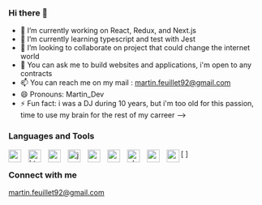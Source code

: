 ### Hi there 👋

- 🔭 I’m currently working on React, Redux, and Next.js
- 🌱 I’m currently learning typescript and test with Jest
- 👯 I’m looking to collaborate on project that could change the internet world
- 💬 You can ask me to build websites and applications, i'm open to any contracts 
- 📫 You can reach me on my mail : martin.feuillet92@gmail.com
- 😄 Pronouns: Martin_Dev
- ⚡ Fun fact: i was a DJ during 10 years, but i'm too old for this passion, time to use my brain for the rest of my carreer
-->

### Languages and Tools

[<img align="left" alt="vscode" width="25px" src="https://cdn.jsdelivr.net/gh/devicons/devicon/icons/vscode/vscode-original.svg"  style="padding-right:11px;"/>
<img align="left" alt="html" width="25px" src="https://cdn.jsdelivr.net/gh/devicons/devicon/icons/html5/html5-original.svg"  style="padding-right:11px;"/>
<img align="left" alt="css" width="25px" src="https://cdn.jsdelivr.net/gh/devicons/devicon/icons/css3/css3-original.svg"  style="padding-right:11px;"/>
<img align="left" alt="js" width="25px" src="https://cdn.jsdelivr.net/gh/devicons/devicon/icons/javascript/javascript-original.svg"  style="padding-right:11px;"/>
<img align="left" alt="react" width="25px" src="https://cdn.jsdelivr.net/gh/devicons/devicon/icons/react/react-original.svg"  style="padding-right:11px;"/>
<img align="left" alt="next" width="25px" src="https://cdn.jsdelivr.net/gh/devicons/devicon/icons/nextjs/nextjs-original.svg"  style="padding-right:11px;"/>
<img align="left" alt="php" width="25px" src="https://cdn.jsdelivr.net/gh/devicons/devicon/icons/php/php-original.svg"  style="padding-right:11px;"/>
<img align="left" alt="mysql" width="25px" src="https://cdn.jsdelivr.net/gh/devicons/devicon/icons/mysql/mysql-original.svg"  style="padding-right:11px;"/>
<img align="left" alt="wordpress" width="25px" src="https://cdn.jsdelivr.net/gh/devicons/devicon/icons/wordpress/wordpress-original.svg" />]


### Connect with me
martin.feuillet92@gmail.com





